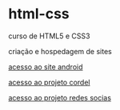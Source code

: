 # html-css
 curso de HTML5 e CSS3 

 criação e hospedagem de sites

 <a href="https://fabricio54.github.io/html-css/desafios/des010.1/android.html">acesso ao site android</a>

<a href="https://fabricio54.github.io/html-css/desafios/des011/cordel.html">acesso ao projeto cordel</a>

<a href="https://fabricio54.github.io/html-css/desafios/des014/projeto-redes-socias"> acesso ao projeto redes socias</a> 
